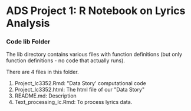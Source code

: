 # ADS Project 1:  R Notebook on Lyrics Analysis

### Code lib Folder

The lib directory contains various files with function definitions (but only function definitions - no code that actually runs).


There are 4 files in this folder. <br>
1. Project_lc3352.Rmd: "Data Story' computational code <br>
2. Project_lc3352.html: The html file of our "Data Story" <br>
3. README.md: Description <br>
4. Text_processing_lc.Rmd: To process lyrics data.<br> 


